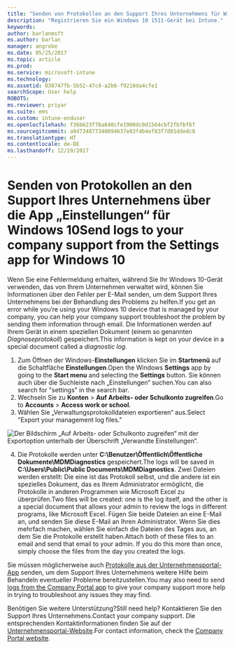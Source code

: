 ```yaml
---
title: "Senden von Protokollen an den Support Ihres Unternehmens für Windows 10-Geräte | Microsoft-Dokumentation"
description: "Registrieren Sie ein Windows 10 1511-Gerät bei Intune."
keywords: 
author: barlanmsft
ms.author: barlan
manager: angrobe
ms.date: 05/25/2017
ms.topic: article
ms.prod: 
ms.service: microsoft-intune
ms.technology: 
ms.assetid: 038747fb-5b52-47c4-a2b6-f9218da4cfe1
searchScope: User help
ROBOTS: 
ms.reviewer: priyar
ms.suite: ems
ms.custom: intune-enduser
ms.openlocfilehash: f36b623f78a640cfe1900dc0d1564cbf2fbfbf6f
ms.sourcegitcommit: a9d734877340894637e03f4b4ef83f7d01ddedc8
ms.translationtype: HT
ms.contentlocale: de-DE
ms.lasthandoff: 12/19/2017
---
```

# <a name="send-logs-to-your-company-support-from-the-settings-app-for-windows-10"></a><span data-ttu-id="31d4a-103">Senden von Protokollen an den Support Ihres Unternehmens über die App „Einstellungen“ für Windows 10</span><span class="sxs-lookup"><span data-stu-id="31d4a-103">Send logs to your company support from the Settings app for Windows 10</span></span>

<span data-ttu-id="31d4a-104">Wenn Sie eine Fehlermeldung erhalten, während Sie Ihr Windows 10-Gerät verwenden, das von Ihrem Unternehmen verwaltet wird, können Sie Informationen über den Fehler per E-Mail senden, um dem Support Ihres Unternehmens bei der Behandlung des Problems zu helfen.</span><span class="sxs-lookup"><span data-stu-id="31d4a-104">If you get an error while you’re using your Windows 10 device that is managed by your company, you can help your company support troubleshoot the problem by sending them information through email.</span></span> <span data-ttu-id="31d4a-105">Die Informationen werden auf Ihrem Gerät in einem speziellen Dokument (einem so genannten _Diagnoseprotokoll_) gespeichert.</span><span class="sxs-lookup"><span data-stu-id="31d4a-105">This information is kept on your device in a special document called a _diagnostic log_.</span></span>

1.  <span data-ttu-id="31d4a-106">Zum Öffnen der Windows-**Einstellungen** klicken Sie im **Startmenü** auf die Schaltfläche **Einstellungen**.</span><span class="sxs-lookup"><span data-stu-id="31d4a-106">Open the Windows **Settings** app by going to the **Start menu** and selecting the **Settings** button.</span></span> <span data-ttu-id="31d4a-107">Sie können auch über die Suchleiste nach „Einstellungen“ suchen.</span><span class="sxs-lookup"><span data-stu-id="31d4a-107">You can also search for "settings" in the search bar.</span></span>
2.  <span data-ttu-id="31d4a-108">Wechseln Sie zu **Konten** > **Auf Arbeits- oder Schulkonto zugreifen**.</span><span class="sxs-lookup"><span data-stu-id="31d4a-108">Go to **Accounts** > **Access work or school**.</span></span>
3.  <span data-ttu-id="31d4a-109">Wählen Sie „Verwaltungsprotokolldateien exportieren“ aus.</span><span class="sxs-lookup"><span data-stu-id="31d4a-109">Select "Export your management log files."</span></span>

  ![Der Bildschirm „Auf Arbeits- oder Schulkonto zugreifen“ mit der Exportoption unterhalb der Überschrift „Verwandte Einstellungen“.](./media/w10-export-logs.png)

4. <span data-ttu-id="31d4a-111">Die Protokolle werden unter **C:\Benutzer\Öffentlich\Öffentliche Dokumente\MDMDiagnostics** gespeichert.</span><span class="sxs-lookup"><span data-stu-id="31d4a-111">The logs will be saved in **C:\Users\Public\Public Documents\MDMDiagnostics**.</span></span> <span data-ttu-id="31d4a-112">Zwei Dateien werden erstellt: Die eine ist das Protokoll selbst, und die andere ist ein spezielles Dokument, das es Ihrem Administrator ermöglicht, die Protokolle in anderen Programmen wie Microsoft Excel zu überprüfen.</span><span class="sxs-lookup"><span data-stu-id="31d4a-112">Two files will be created: one is the log itself, and the other is a special document that allows your admin to review the logs in different programs, like Microsoft Excel.</span></span> <span data-ttu-id="31d4a-113">Fügen Sie beide Dateien an eine E-Mail an, und senden Sie diese E-Mail an Ihren Administrator. Wenn Sie dies mehrfach machen, wählen Sie einfach die Dateien des Tages aus, an dem Sie die Protokolle erstellt haben.</span><span class="sxs-lookup"><span data-stu-id="31d4a-113">Attach both of these files to an email and send that email to your admin. If you do this more than once, simply choose the files from the day you created the logs.</span></span> 

<span data-ttu-id="31d4a-114">Sie müssen möglicherweise auch [Protokolle aus der Unternehmensportal-App](send-logs-to-your-it-admin-cp-windows.md) senden, um dem Support Ihres Unternehmens weitere Hilfe beim Behandeln eventueller Probleme bereitzustellen.</span><span class="sxs-lookup"><span data-stu-id="31d4a-114">You may also need to send [logs from the Company Portal app](send-logs-to-your-it-admin-cp-windows.md) to give your company support more help in trying to troubleshoot any issues they may find.</span></span> 

<span data-ttu-id="31d4a-115">Benötigen Sie weitere Unterstützung?</span><span class="sxs-lookup"><span data-stu-id="31d4a-115">Still need help?</span></span> <span data-ttu-id="31d4a-116">Kontaktieren Sie den Support Ihres Unternehmens.</span><span class="sxs-lookup"><span data-stu-id="31d4a-116">Contact your company support.</span></span> <span data-ttu-id="31d4a-117">Die entsprechenden Kontaktinformationen finden Sie auf der [Unternehmensportal-Website](https://portal.manage.microsoft.com#HelpDeskDialog).</span><span class="sxs-lookup"><span data-stu-id="31d4a-117">For contact information, check the [Company Portal website](https://portal.manage.microsoft.com#HelpDeskDialog).</span></span>
